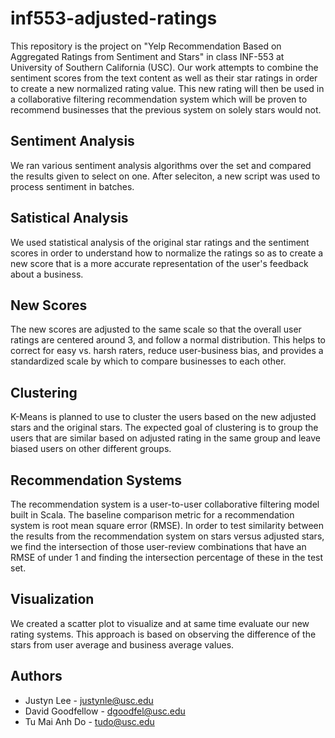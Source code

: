 # inf553-adjusted-ratings
This repository is the project on "Yelp Recommendation Based on Aggregated Ratings from Sentiment and Stars" in class 
INF-553 at University of Southern California (USC). Our work attempts to combine the sentiment scores from the text content as well as their star ratings in order to create a new normalized rating value. This new rating will then be used in a collaborative filtering recommendation system which will be proven to recommend businesses that the previous system on solely stars would not.

## Sentiment Analysis
We ran various sentiment analysis algorithms over the set and compared the results given to select on one. After seleciton, a new script was used to process sentiment in batches.

## Satistical Analysis
We used statistical analysis of the original star ratings and the sentiment scores in order to understand how to normalize the ratings so as to create a new score that is a more accurate representation of the user's feedback about a business.

## New Scores
The new scores are adjusted to the same scale so that the overall user ratings are centered around 3, and follow a normal distribution. This helps to correct for easy vs. harsh raters, reduce user-business bias, and provides a standardized scale by which to compare businesses to each other.

## Clustering
K-Means is planned to use to cluster the users based on the new adjusted stars and the original stars. The expected goal of clustering is to group the users that are similar based on adjusted rating in the same group and leave biased users on other different groups.

## Recommendation Systems
The recommendation system is a user-to-user collaborative filtering model built in Scala. The baseline comparison metric for a recommendation system is root mean square error (RMSE). In order to test similarity between the results from the recommendation system on stars versus adjusted stars, we find the intersection of those user-review combinations that have an RMSE of under 1 and finding the intersection percentage of these in the test set.

## Visualization
We created a scatter plot to visualize and at same time evaluate our new rating systems. This approach is based on observing the difference of the stars from user average and business average values. 

## Authors 
* Justyn Lee - justynle@usc.edu
* David Goodfellow - dgoodfel@usc.edu
* Tu Mai Anh Do - tudo@usc.edu


